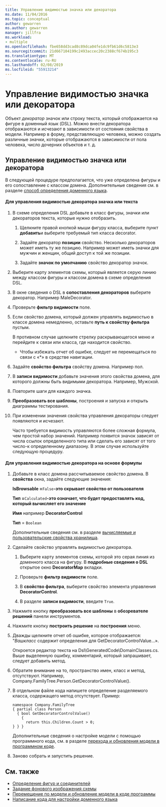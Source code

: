 ```yaml
---
title: Управление видимостью значка или декоратора
ms.date: 11/04/2016
ms.topic: conceptual
author: gewarren
ms.author: gewarren
manager: jillfra
ms.workload:
- multiple
ms.openlocfilehash: fbe658dd3cad8c89dca04fe1dc9fb61d6c5813e3
ms.sourcegitcommit: 21d667104199c2493accec20c2388cf674b195c3
ms.translationtype: MT
ms.contentlocale: ru-RU
ms.lasthandoff: 02/08/2019
ms.locfileid: "55913214"
---
```

# <a name="controlling-the-visibility-of-an-icon-or-decorator"></a>Управление видимостью значка или декоратора
Объект *декоратор* значок или строку текста, который отображается на фигуре в доменный язык (DSL). Можно внести декоратора отображаются и исчезают в зависимости от состояния свойства в модели. Например в форму, представляющую человека, можно создать различные значки, которые отображаются в зависимости от пола человека, число дочерних объектов и т. д.

## <a name="controlling-the-visibility-of-an-icon-or-decorator"></a>Управление видимостью значка или декоратора
 В следующей процедуре предполагается, что уже определена фигуры и его сопоставление с классом домена. Дополнительные сведения см. в разделе [способ определения доменного языка](../modeling/how-to-define-a-domain-specific-language.md).

#### <a name="to-control-the-visibility-of-an-icon-or-text-decorator"></a>Для управления видимостью декоратора значка или текста

1. В схеме определения DSL добавьте в класс фигуры, значки или декораторов текста, которые нужно отобразить.

   1.  Щелкните правой кнопкой мыши фигуру класса, выберите пункт **добавить**и выберите требуемый тип класса decorator.

   2.  Задайте декоратор **позиции** свойство. Несколько декораторов может иметь ту же позицию. Например может иметь значки для мужчин и женщин, общий доступ к той же позиции.

   3.  Задайте **значок по умолчанию** свойство декоратор значок.

2. Выберите карту элементов схемы, который является серую линию между классом фигуры и классом домена в схеме определения DSL.

3. В окне сведения о DSL в **сопоставления декораторов** выберите декоратор. Например MaleDecorator.

4. Проверьте **фильтр видимости** поле.

5. Если свойство домена, который должен управлять видимостью в классе домена немедленно, оставьте **путь к свойству фильтра** пустым.

    В противном случае щелкните стрелку раскрывающегося меню и перейдите к связи или класса, где находится свойство.

   -   Чтобы избежать отчет об ошибке, следует не перемещаться по связи с «*» в средстве навигации.

6. Задайте **свойство фильтра** свойству домена. Например пол.

7. В **записи видимости** добавьте значения этого свойства домена, для которого должны быть видимыми декоратора. Например, Мужской.

8. Повторите шаги для каждого значка.

9. **Преобразовать все шаблоны**, построения и запуска и открыть диаграммы тестирования.

10. При изменении значения свойства управления декораторы следует появляются и исчезают.

    Часто требуется видимость управляются более сложная формула, чем простой набор значений. Например появится значок зависят от числа ссылок определенного типа или сделать его зависят от того число-к определенному диапазону. В этом случае используйте следующую процедуру.

#### <a name="to-control-the-visibility-of-a-decorator-based-on-a-formula"></a>Для управления видимостью декоратора на основе формулы

1.  Добавьте в класс домена рассчитываемое свойство домена. В **свойства** окна, задайте следующие значения:

     **IsBrowsable =**`False`**-это скрывает свойство от пользователя**

     **Тип =**`Calculated`**-это означает, что будет предоставлять код, который вычисляет его значение**

     **Имя** например **DecoratorControl**

     **Тип** = `Boolean`

     Дополнительные сведения см. в разделе [вычисляемые и пользовательские свойства хранилища](../modeling/calculated-and-custom-storage-properties.md).

2.  Сделайте свойство управлять видимостью декоратора.

    1.  Выберите карту элементов схемы, которой это серая линия из доменного класса на фигуру. В **подробные сведения о DSL** открытое окно **DecoratorMap** вкладки.

    2.  Проверьте **фильтр видимости** поле.

    3.  В **свойство фильтра**, выберите свойство элемента управления **DecoratorControl**.

    4.  В разделе **записи видимости**, введите `True`.

3.  Нажмите кнопку **преобразовать все шаблоны** в **обозревателе решений** панели инструментов.

4.  Нажмите кнопку **построить решение** на **построения** меню.

5.  Дважды щелкните отчет об ошибке, которое отображается: "*Вашкласс* содержит определения для GetDecoratorControlValue...».

     Откроется редактор текста на Dsl\GeneratedCode\DomainClasses.cs. Выше выделенную ошибку, комментарий, который запрашивает, следует добавить метод.

6.  Обратите внимание на то, пространство имен, класс и метод, отсутствуют.  Например, Company.FamilyTree.Person.GetDecoratorControlValue().

7.  В отдельном файле кода напишете определение разделяемого класса, содержащего метод отсутствует. Пример:

    ```
    namespace Company.FamilyTree
    { partial class Person
      { bool GetDecoratorControlValue()
        {
          return this.Children.Count > 0;
    } } }
    ```

     Дополнительные сведения о настройке модели с помощью программного кода, см. в разделе [перехода и обновления модели в программном коде](../modeling/navigating-and-updating-a-model-in-program-code.md).

8.  Заново собрать и запустить решение.

## <a name="see-also"></a>См. также

- [Определение фигур и соединителей](../modeling/defining-shapes-and-connectors.md)
- [Задание фонового изображения схемы](../modeling/setting-a-background-image-on-a-diagram.md)
- [Перемещение по модели и обновление модели в коде программы](../modeling/navigating-and-updating-a-model-in-program-code.md)
- [Написание кода для настройки доменного языка](../modeling/writing-code-to-customise-a-domain-specific-language.md)
